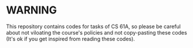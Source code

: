# WARNING
This repository contains codes for tasks of CS 61A, so please be careful about not viloating the course's policies and not copy-pasting these codes (It's ok if you get inspired from reading these codes).
